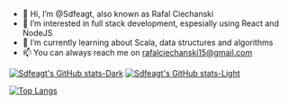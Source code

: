 - 👋 Hi, I’m @Sdfeagt, also known as Rafal Ciechanski
- 👀 I’m interested in full stack development, espesially using React and NodeJS
- 🌱 I’m currently learning about Scala, data structures and algorithms
- 📫 You can always reach me on rafalciechanski15@gmail.com


[![Sdfeagt's GitHub stats-Dark](https://github-readme-stats.vercel.app/api?username=sdfeagt&show_icons=true&theme=dark#gh-dark-mode-only)](https://github.com/anuraghazra/github-readme-stats#gh-dark-mode-only)
[![Sdfeagt's GitHub stats-Light](https://github-readme-stats.vercel.app/api?username=sdfeagt&show_icons=true&theme=default#gh-light-mode-only)](https://github.com/anuraghazra/github-readme-stats#gh-light-mode-only)

[![Top Langs](https://github-readme-stats.vercel.app/api/top-langs/?username=sdfeagt&layout=compact)](https://github.com/anuraghazra/github-readme-stats)




<!---
Sdfeagt/Sdfeagt is a ✨ special ✨ repository because its `README.md` (this file) appears on your GitHub profile.
You can click the Preview link to take a look at your changes.
--->


